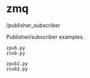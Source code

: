 # zmq

/publisher_subscriber

  Publisher/subscriber examples.

    zpub.py
    zsub.py

    zpub2.py
    zsub2.py
